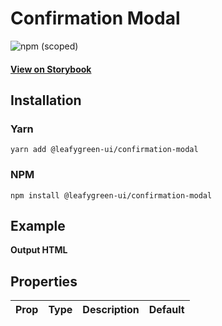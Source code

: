 
# Confirmation Modal

![npm (scoped)](https://img.shields.io/npm/v/@leafygreen-ui/confirmation-modal.svg)
#### [View on Storybook](https://mongodb.github.io/leafygreen-ui/?path=/story/confirmation-modal--default)

## Installation

### Yarn

```shell
yarn add @leafygreen-ui/confirmation-modal
```

### NPM

```shell
npm install @leafygreen-ui/confirmation-modal
```

## Example

**Output HTML**

## Properties

| Prop | Type | Description | Default |
| ---- | ---- | ----------- | ------- |

